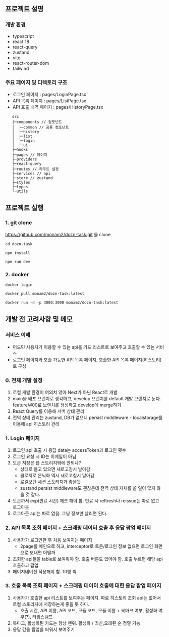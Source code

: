 ## 프로젝트 설명

### 개발 환경

- typescript
- react 18
- react-query
- zustand
- vite
- react-router-dom
- tailwind

### 주요 페이지 및 디렉토리 구조

- 로그인 페이지 : pages/LoginPage.tsx
- API 목록 페이지 : pages/ListPage.tsx
- API 호출 내역 페이지 : pages/HistoryPage.tsx

```
   src
   ├─components // 컴포넌트
   │  ├─common // 공통 컴포넌트
   │  ├─history
   │  ├─list
   │  ├─login
   │  └─ui
   ├─hooks
   ├─pages // 페이지
   ├─providers
   ├─react-query
   ├─routes // 라우트 설정
   ├─services // api
   ├─store // zustand
   ├─styles
   ├─types
   └─utils
```

## 프로젝트 실행

### 1. git clone

https://github.com/monam2/dozn-task.git 을 clone

```
cd dozn-task

npm install

npm run dev
```

### 2. docker

```
docker login

docker pull monam2/dozn-task:latest

docker run -d -p 3000:3000 monam2/dozn-task:latest
```

## 개발 전 고려사항 및 메모

### 서비스 이해

- 어드민 사용자가 이용할 수 있는 api를 카드 리스트로 보여주고 호출할 수 있는 서비스
- 로그인 페이지와 호출 가능한 API 목록 페이지, 호출한 API 목록 페이지(히스토리)로 구성

### 0. 전체 개발 설정

1. 로컬 개발 환경이 여의치 않아 Next가 아닌 React로 개발
2. main을 배포 브랜치로 생각하고, develop 브랜치를 default 개발 브랜치로 둔다. feature/#00로 브랜치를 생성하고 develop에 merge하기
3. React Query를 이용해 서버 상태 관리
4. 전역 상태 관리는 zustand, DB가 없으니 persist middleware - localstorage를 이용해 api 히스토리 관리

### 1. Login 페이지

1. 로그인 api 호출 시 응답 data는 accessToken과 로그인 횟수
2. 로그인 요청 시 ID는 이메일이 아님
3. 토큰 저장은 웹 스토리지밖에 안되나?
   - 상태로 들고 있으면 새로고침시 날아감
   - 클로저로 은닉화 역시 새로고침시 날아감
   - 로컬보단 세션 스토리지가 좋을듯
   - zustand persist middleware도 괜찮은데 전역 상태 자체를 쓸 일이 많지 않을 것 같다.
4. 토큰까서 exp(만료 시간) 체크 해야 함. 만료 시 reftresh나 reissue는 따로 없고 로그아웃
5. 로그아웃 api는 따로 없음. 그냥 정보만 날리면 된다.

### 2. API 목록 조회 페이지 + 스크래핑 데이터 호출 후 응답 팝업 페이지

1. 사용자가 로그인한 후 처음 보여지는 페이지
   - 2page를 메인으로 하고, interceptor로 토큰/로그인 정보 없으면 로그인 화면으로 보내면 어떨까
2. 조회한 api들을 table로 보여줘야 함. 호출 버튼도 있어야 함. 호출 누르면 해당 api 호출하고 팝업.
3. 페이지네이션 적용해야 함. 10행 씩.

### 3. 호출 목록 조회 페이지 + 스크래핑 데이터 호출에 대한 응답 팝업 페이지

1. 사용자가 호출한 api 리스트를 보여주는 페이지. 따로 히스토리 조회 api는 없어서 로컬 스토리지에 저장하는게 좋을 듯 하다.
   - 호출 시간, API 이름, API 코드, 모듈 코드, 모듈 이름 + 북마크 여부, 활성화 여부(?), 타임스탬프
2. 북마크, 활성화된 카드는 항상 맨위. 활성화 / 최신,오래된 순 정렬 기능
3. 응답 값을 팝업을 띄워서 보여주기
